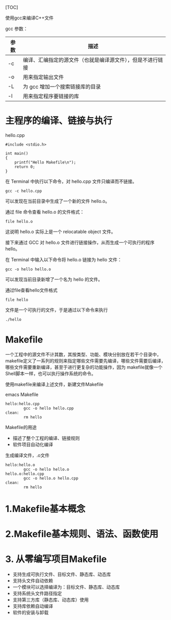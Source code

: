 [TOC]

使用gcc来编译C++文件

gcc 参数：

| 参数 | 描述                                                       |
| ---- | ---------------------------------------------------------- |
| -c   | 编译、汇编指定的源文件（也就是编译源文件），但是不进行链接 |
| -o   | 用来指定输出文件                                           |
| -L   | 为 gcc 增加一个搜索链接库的目录                            |
| -l   | 用来指定程序要链接的库                                     |

# 主程序的编译、链接与执行

hello.cpp
```
#include <stdio.h>

int main()
{
    printf("Hello Makefile\n");
    return 0;
}
```
在 Terminal 中执行以下命令，对 hello.cpp 文件只编译而不链接。

```
gcc -c hello.cpp
```
可以发现在当前目录中生成了一个新的文件 hello.o。

通过 file 命令查看 hello.o 的文件格式：

```
file hello.o
```
这说明 hello.o 实际上是一个 relocatable object 文件。

接下来通过 GCC 对 hello.o 文件进行链接操作，从而生成一个可执行的程序 hello。

在 Terminal 中输入以下命令将 hello.o 链接为 hello 文件：

```
gcc -o hello hello.o
```

可以发现当前目录新增了一个名为 hello 的文件。

通过file查看hello文件格式

```
file hello
```
文件是一个可执行的文件，于是通过以下命令来执行

```
./hello
```
# Makefile

一个工程中的源文件不计其数，其按类型、功能、模块分别放在若干个目录中，makefile定义了一系列的规则来指定哪些文件需要先编译，哪些文件需要后编译，哪些文件需要重新编译，甚至于进行更复杂的功能操作，因为 makefile就像一个Shell脚本一样，也可以执行操作系统的命令。

使用makefile来编译上述文件，新建文件Makefile

emacs Makefile

```
hello:hello.cpp
        gcc -o hello hello.cpp
clean:
        rm hello
```

Makefile的用途
- 描述了整个工程的编译、链接规则
- 软件项目自动化编译

生成编译文件，.o文件
```
hello:hello.o
        gcc -o hello hello.o
hello.o:hello.cpp
        gcc -o hello.o hello.cpp
clean:
        rm hello
```

# 1.Makefile基本概念































# 2.Makefile基本规则、语法、函数使用











































# 3. 从零编写项目Makefile

- 支持生成可执行文件、目标文件、静态库、动态库
- 支持头文件自动依赖
- 一个模块可以选择编译为：目标文件、静态库、动态库
- 支持系统头文件路径指定
- 支持第三方库（静态库、动态库）使用
- 支持库依赖自动编译
- 软件的安装与卸载



















































